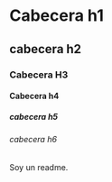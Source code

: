 # Cabecera h1
## cabecera h2
### Cabecera H3
#### Cabecera h4
##### cabecera h5
###### cabecera h6
Soy un readme.